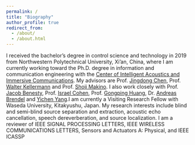 ```yaml
---
permalink: /
title: "Biography"
author_profile: true
redirect_from: 
  - /about/
  - /about.html
---
```


I received the bachelor’s degree in control science and technology in 2019 from Northwestern Polytechnical University, Xi’an, China, where I am currently working toward the Ph.D. degree in information and communication engineering with the [Center of Intelligent Acoustics and Immersive Communications](https://www.ciaic.org/). My advisors are Prof. [Jingdong Chen](https://scholar.google.com/citations?user=hWAy1jcAAAAJ&hl=en&oi=ao), Prof. [Walter Kellermann](https://scholar.google.com/citations?user=HmreEZUAAAAJ&hl=en&oi=ao) and Prof. [Shoji Makino](https://scholar.google.com/citations?user=pBQfV8QAAAAJ&hl=en&oi=ao). I also work closely with Prof. [Jacob Benesty](https://scholar.google.com/citations?user=8i3o6DUAAAAJ&hl=en&oi=ao), Prof. [Israel Cohen](https://scholar.google.com/citations?user=ZkQc3WMAAAAJ&hl=en&oi=ao), Prof. [Gongping Huang](https://scholar.google.com/citations?user=a3x1k7kAAAAJ&hl=en&oi=ao), Dr. [Andreas Brendel](https://scholar.google.com/citations?user=LyzozeAAAAAJ&hl=en&oi=ao) and [Yichen Yang](https://scholar.google.com/citations?user=880ogZcAAAAJ&hl=en&oi=ao).I am currently a Visiting Research Fellow with Waseda University, Kitakyushu, Japan. My research interests include blind and semi-blind source separation and extraction, acoustic echo cancellation, speech dereverberation, and source localization. I am a reviewer of IEEE SIGNAL PROCESSING LETTERS, IEEE WIRELESS COMMUNICATIONS LETTERS, Sensors and Actuators A: Physical, and IEEE ICASSP

